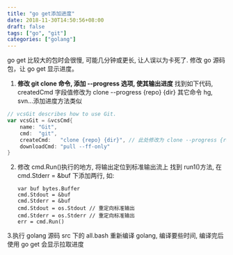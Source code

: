 ```yaml
---
title: "go get添加进度"
date: 2018-11-30T14:50:56+08:00
draft: false
tags: ["go", "git"]
categories: ["golang"]
---
```


go get 比较大的包时会很慢, 可能几分钟或更长, 让人误以为卡死了.
修改 go 源码包，让 go get 显示进度。

1. **修改 git clone 命令, 添加 --progress 选项, 使其输出进度**
   找到如下代码, createdCmd 字段值修改为 clone --progress {repo} {dir}
   其它命令 hg, svn...添加进度方法类似

```go
// vcsGit describes how to use Git.
var vcsGit = &vcsCmd{
	name: "Git",
	cmd:  "git",
	createCmd:   "clone {repo} {dir}", // 此处修改为 clone --progress {repo} {dir}
	downloadCmd: "pull --ff-only"
}
```

2.  修改 cmd.Run()执行的地方, 将输出定位到标准输出流上
    找到 run1()方法, 在 cmd.Stderr = &buf 下添加两行, 如:

        var buf bytes.Buffer
        cmd.Stdout = &buf
        cmd.Stderr = &buf
        cmd.Stdout = os.Stdout // 重定向标准输出
        cmd.Stderr = os.Stderr // 重定向标准输出
        err = cmd.Run()

3.执行 golang 源码 src 下的 all.bash 重新编译 golang, 编译要些时间, 编译完后使用 go get 会显示拉取进度
